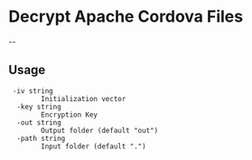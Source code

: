# Decrypt Apache Cordova Files
--
## Usage

```
 -iv string
        Initialization vector
  -key string
        Encryption Key
  -out string
        Output folder (default "out")
  -path string
        Input folder (default ".")

```